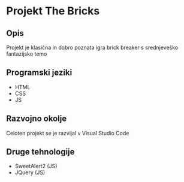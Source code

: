 # Projekt The Bricks

## Opis
 Projekt je klasična in dobro poznata igra brick breaker s srednjeveško fantazijsko temo
## Programski jeziki
 - HTML
 - CSS
 - JS
## Razvojno okolje
 Celoten projekt se je razvijal v Visual Studio Code
## Druge tehnologije
 - SweetAlert2 (JS)
 - JQuery (JS)